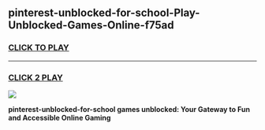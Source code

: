 
## pinterest-unblocked-for-school-Play-Unblocked-Games-Online-f75ad
<h3>
<a href="https://premium76.site?title=pinterest-unblocked-for-school&ref=25A">CLICK TO PLAY</a></h3>
<hr>

<h3>
<a href="https://premium76.site?title=pinterest-unblocked-for-school&ref=25A">CLICK 2 PLAY</a>
  
</h3>

<a href="https://premium76.site?title=pinterest-unblocked-for-school&ref=25A"><img src="https://clearcache.store/games.png"></a>


**pinterest-unblocked-for-school games unblocked: Your Gateway to Fun and Accessible Online Gaming**
